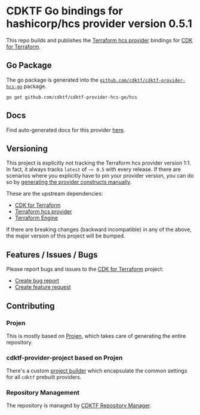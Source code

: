 # CDKTF Go bindings for hashicorp/hcs provider version 0.5.1

This repo builds and publishes the [Terraform hcs provider](https://registry.terraform.io/providers/hashicorp/hcs/0.5.1/docs) bindings for [CDK for Terraform](https://cdk.tf).

## Go Package

The go package is generated into the [`github.com/cdktf/cdktf-provider-hcs-go`](https://github.com/cdktf/cdktf-provider-hcs-go) package.

`go get github.com/cdktf/cdktf-provider-hcs-go/hcs`

## Docs

Find auto-generated docs for this provider [here](https://github.com/cdktf/cdktf-provider-hcs/blob/main/docs/API.go.md).


## Versioning

This project is explicitly not tracking the Terraform hcs provider version 1:1. In fact, it always tracks `latest` of `~> 0.5` with every release. If there are scenarios where you explicitly have to pin your provider version, you can do so by [generating the provider constructs manually](https://cdk.tf/imports).

These are the upstream dependencies:

* [CDK for Terraform](https://cdk.tf)
* [Terraform hcs provider](https://registry.terraform.io/providers/hashicorp/hcs/0.5.1)
* [Terraform Engine](https://terraform.io)

If there are breaking changes (backward incompatible) in any of the above, the major version of this project will be bumped.

## Features / Issues / Bugs

Please report bugs and issues to the [CDK for Terraform](https://cdk.tf) project:

* [Create bug report](https://cdk.tf/bug)
* [Create feature request](https://cdk.tf/feature)

## Contributing

### Projen

This is mostly based on [Projen](https://github.com/projen/projen), which takes care of generating the entire repository.

### cdktf-provider-project based on Projen

There's a custom [project builder](https://github.com/cdktf/cdktf-provider-project) which encapsulate the common settings for all `cdktf` prebuilt providers.


### Repository Management

The repository is managed by [CDKTF Repository Manager](https://github.com/cdktf/cdktf-repository-manager/).
